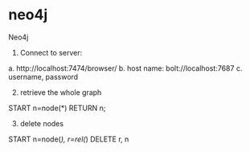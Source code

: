 # neo4j
Neo4j

1. Connect to server:

a. http://localhost:7474/browser/
b. host name: bolt://localhost:7687
c. username, password

2. retrieve the whole graph

START n=node(*) RETURN n;

3. delete nodes

START n=node(*), r=rel(*) DELETE r, n
